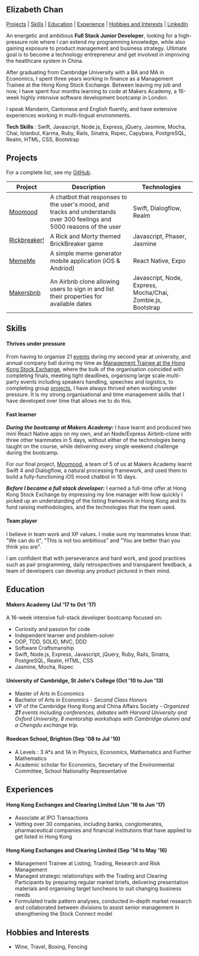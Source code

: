 ## Elizabeth Chan
[Projects](#projects) | [Skills](#skills) | [Education](#education) | [Experience](#experience) | [Hobbies and Interests](#hobbies-and-interests) | [LinkedIn](https://www.linkedin.com/in/elizabeth-chan-7221b38b/)

An energetic and ambitious **Full Stack Junior Developer**, looking for a high-pressure role where I can extend my programming knowledge, while also gaining exposure to product management and business strategy. Ultimate goal is to become a technology entrepreneur and get involved in improving the healthcare system in China.

After graduating from Cambridge University with a BA and MA in Economics, I spent three years working in finance as a Management Trainee at the Hong Kong Stock Exchange. Between leaving my job and now, I have spent four months learning to code at Makers Academy, a 16-week highly intensive software development bootcamp in London.

I speak Mandarin, Cantonese and English fluently, and have extensive experiences working in multi-lingual environments.

**Tech Skills** : Swift, Javascript, Node.js, Express, jQuery, Jasmine, Mocha, Chai, Istanbul, Karma, Ruby, Rails, Sinatra, Rspec, Capybara, PostgreSQL, Realm, HTML, CSS, Bootstrap

## Projects
For a complete list, see my [GitHub](https://github.com/elizabethcsw?tab=repositories).

| Project  | Description | Technologies |
| ------------- | ------------- | ------------- |
| [Moomood](https://github.com/jenniferbacon01/moomood) | A chatbot that responses to the user's mood, and tracks and understands  over 300 feelings and 5000 reasons of the user  | Swift, Dialogflow, Realm |
|[Rickbreaker!](https://github.com/ofrost617/slofe-brickbreaker) | A Rick and Morty themed BrickBreaker game  | Javascript, Phaser, Jasmine |
| [MemeMe](https://github.com/elizabethcsw/reactNativeApp) | A simple meme generator mobile application (iOS & Andriod)| React Native, Expo |
| [Makersbnb](https://github.com/elizabethcsw/Makersbnb2) | An Airbnb clone allowing users to sign in and list their properties for available dates  | Javascript, Node, Express, Mocha/Chai, Zombie.js, Bootstrap |


## Skills

#### Thrives under pressure

From having to organise 21 [events](#education) during my second year at university, and annual company ball during my time as [Management Trainee at the Hong Kong Stock Exchange](#experience), where the bulk of the organisation coincided with completing finals, meeting tight deadlines, organising large scale multi-party events including speakers handling, speeches and logistics, to completing group [projects](#projects), I have always thrived when working under pressure. It is my strong organisational and time management skills that I have developed over time that allows me to do this.

#### Fast learner

***During the bootcamp at Makers Academy:*** I have learnt and produced two mini React Native apps on my own, and an Node/Express Airbnb-clone with three other teammates in 5 days, without either of the technologies being taught on the course, while delivering every single weekend challenge during the bootcamp.

For our final project, [Moomood](https://github.com/jenniferbacon01/moomood), a team of 5 of us at Makers Academy learnt Swift 4 and Dialogflow, a natural processing framework, and used them to build a fully-functioning iOS mood chatbot in 10 days.

***Before I became a full stack developer:*** I earned a full-time offer at Hong Kong Stock Exchange by impressing my line manager with how quickly I picked up an understanding of the listing framework in Hong Kong and its fund raising methodologies, and the technologies that the team used.

#### Team player
I believe in team work and XP values.  I make sure my teammates know that: "We can do it", "This is not too ambitious" and "You are better than you think you are".

I am confident that with perseverance and hard work, and good practices such as pair programming, daily retrospectives and transparent feedback, a team of developers can develop any product pictured in their mind.

## Education

#### Makers Academy (Jul '17 to Oct '17)

A 16-week intensive full-stack developer bootcamp focused on:

- Curiosity and passion for code
- Independent learner and problem-solver
- OOP, TDD, SOLID, MVC, DDD
- Software Craftsmanship
- Swift, Node.js, Express, Javascript, jQuery, Ruby, Rails, Sinatra, PostgreSQL, Realm, HTML, CSS
- Jasmine, Mocha, Rspec

#### University of Cambridge, St John's College (Oct '10 to Jun '13)

- Master of Arts in Economics
- Bachelor of Arts in Economics - *Second Class Honors*
- VP of the Cambridge Hong Kong and China Affairs Society - *Organized **21** events including conferences, debates with Harvard University and Oxford University, 8 mentorship workshops with Cambridge alumni and a Chengdu exchange trip.*

#### Roedean School, Brighton (Sep '08 to Jul '10)

- A Levels : 3 A*s and 1A in Physics, Economics, Mathematics and Further Mathematics
- Academic scholar for Economics, Secretary of the Environmental Committee, School Nationality Representative


## Experiences

#### Hong Kong Exchanges and Clearing Limited (Jun '16 to Jun '17)    
- Associate at IPO Transactions
- Vetting over 30 companies, including banks, conglomerates, pharmaceutical companies and financial institutions that have applied to get listed in Hong Kong

#### Hong Kong Exchanges and Clearing Limited (Sep '14 to May '16)    
- Management Trainee at Listing, Trading, Research and Risk Management
- Managed strategic relationships with the Trading and Clearing Participants by preparing regular market briefs, delivering presentation materials and organising target luncheons to suit changing business needs
- Formulated trade pattern analyses, conducted in-depth market research and collaborated between divisions to assist senior management in strengthening the Stock Connect model

## Hobbies and Interests
- Wine, Travel, Boxing, Fencing
